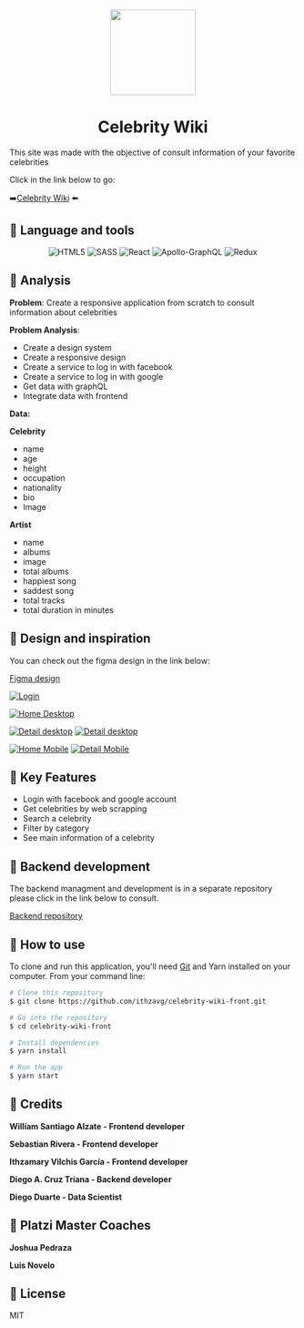 <h1 align="center">
<img src="https://i.ibb.co/1nCh1Np/logo.png" width="150px">
</h1>
<h1 align="center">Celebrity Wiki</h1>

This site was made with the objective of consult information of your favorite celebrities 

Click in the link below to go:


➡️[Celebrity Wiki](https://celebrity-wiki.herokuapp.com/login/ "Celebrity Wiki") ⬅️

## 📰 Language and tools
<p align="center">
<img alt="HTML5" src="https://img.shields.io/badge/html5%20-%23E34F26.svg?&style=for-the-badge&logo=html5&logoColor=white"/>  <img alt="SASS" src="https://img.shields.io/badge/SASS-hotpink.svg?&style=for-the-badge&logo=SASS&logoColor=white"/> <img alt="React" src="https://img.shields.io/badge/react-%2320232a.svg?style=for-the-badge&logo=react&logoColor=%2361DAFB"/> <img alt="Apollo-GraphQL" src="https://img.shields.io/badge/-ApolloGraphQL-311C87?style=for-the-badge&logo=apollo-graphql"/> <img alt="Redux" src="https://img.shields.io/badge/redux-%23593d88.svg?style=for-the-badge&logo=redux&logoColor=white"/>
</p>


## 📰 Analysis

**Problem**: Create a responsive application from scratch to consult information about celebrities

**Problem Analysis**:
- Create a design system
- Create a responsive design
- Create a service to log in with facebook
- Create a service to log in with google
- Get data with graphQL
- Integrate data with frontend


**Data:**

**Celebrity**
- name
- age
- height
- occupation
- nationality
- bio
- Image

**Artist**
- name
- albums
- image
- total albums
- happiest song
- saddest song
- total tracks
- total duration in minutes




## 📰 Design and inspiration

You can check out the figma design in the link below:

[Figma design](https://www.figma.com/file/dpn22RTFlcvbFrcJ9YJT0l/People-news?node-id=0%3A1 "Figma design")

[![Login](https://i.ibb.co/dPjCcsH/login.png "Login")](https://i.ibb.co/dPjCcsH/login.png "Login")

[![Home Desktop](https://i.ibb.co/XV7RHry/home-desktop.png "Home Desktop")](https://i.ibb.co/XV7RHry/home-desktop.png "Home Desktop")

[![Detail desktop](https://i.ibb.co/HVbQHyc/detail-desktop-art.png "Detail desktop")](https://i.ibb.co/HVbQHyc/detail-desktop-art.png "Detail desktop")
[![Detail desktop](https://i.ibb.co/nLVMDrh/detail-desktop.png "Detail desktop")](https://i.ibb.co/nLVMDrh/detail-desktop.png "Detail desktop")

[![Home Mobile](https://i.ibb.co/YhjWxzY/home-mobile.png "Home Mobile")](https://i.ibb.co/YhjWxzY/home-mobile.png "Home Mobile")
[![Detail Mobile](https://i.ibb.co/x8RsVdk/detail-mobile-artist.png "Detail Mobile")](https://i.ibb.co/x8RsVdk/detail-mobile-artist.png "Detail Mobile")

## 📰 Key Features
- Login with facebook and google account
- Get celebrities by web scrapping
- Search a celebrity
- Filter by category
- See main information of a celebrity

## 📰 Backend development

The backend managment and development is in a separate repository
please click in the link below to consult.

[Backend repository](https://github.com/AbejaCruz/people-new-backend "Backend repository")

## 📰 How to use
To clone and run this application, you'll need [Git](https://git-scm.com) and Yarn  installed on your computer. From your command line:

```bash
# Clone this repository
$ git clone https://github.com/ithzavg/celebrity-wiki-front.git

# Go into the repository
$ cd celebrity-wiki-front

# Install dependencies
$ yarn install

# Run the app
$ yarn start
```
## 📰 Credits
**William Santiago Alzate  - Frontend developer**

**Sebastian Rivera - Frontend developer**

**Ithzamary Vilchis García - Frontend developer**

**Diego A. Cruz Triana  - Backend developer**

**Diego Duarte - Data Scientist**

## 📰 Platzi Master Coaches

**Joshua Pedraza**

**Luis Novelo**

## 📰 License
MIT
 
